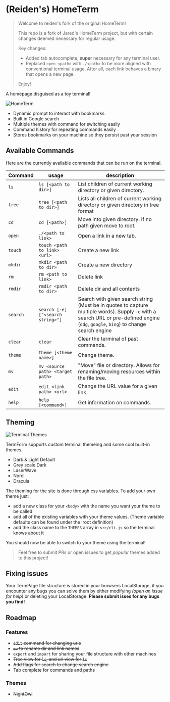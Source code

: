 # (Reiden's) HomeTerm

> Welcome to reiden's fork of the original HomeTerm!
>
> This repo is a fork of Jared's HomeTerm project, but with certain changes deemed necessary for regular usage.
>
> Key changes:
> - Added tab autocomplete, **super** necessary for any terminal user.
> - Replaced `open <path>` with `./<path>` to be more aligned with conventional terminal usage. After all, each link behaves a binary that opens a new page.
>
> Enjoy!


A homepage disguised as a toy terminal!

![HomeTerm](/media/HomeTerm.png)

- Dynamic prompt to interact with bookmarks
- Built in Google search
- Multiple themes with command for switching easily
- Command history for repeating commands easily
- Stores bookmarks on your machine so they persist past your session

## Available Commands

Here are the currently available commands that can be run on the terminal.

| Command  | usage                             | description                                                                                                                                                                          |
| -------- | --------------------------------- | ------------------------------------------------------------------------------------------------------------------------------------------------------------------------------------ |
| `ls`     | `ls [<path to dir>]`              | List children of current working directory or given directory.                                                                                                                       |
| `tree`   | `tree [<path to dir>]`            | Lists all children of current working directory or given directory in tree format                                                                                                    |
| `cd`     | `cd [<path>]`                     | Move into given directory. If no path given move to root.                                                                                                                            |
| `open`   | `./<path to link>`                | Open a link in a new tab.                                                                                                                                                            |
| `touch`  | `touch <path to link> <url>`      | Create a new link                                                                                                                                                                    |
| `mkdir`  | `mkdir <path to dir>`             | Create a new directory                                                                                                                                                               |
| `rm`     | `rm <path to link>`               | Delete link                                                                                                                                                                          |
| `rmdir`  | `rmdir <path to dir>`             | Delete dir and all contents                                                                                                                                                          |
| `search` | `search [-e] ["<search string>"]` | Search with given search string (Must be in quotes to capture multiple words). Supply `-e` with a search URL or pre-defined engine (`ddg`, `google`, `bing`) to change search engine |
| `clear`  | `clear`                           | Clear the terminal of past commands.                                                                                                                                                 |
| `theme`  | `theme [<theme name>]`            | Change theme.                                                                                                                                                                        |
| `mv`     | `mv <source path> <target path>`  | "Move" file or directory. Allows for renaming/moving resources within the file tree.                                                                                                 |
| `edit`   | `edit <link path> <url>`          | Change the URL value for a given link.                                                                                                                                               |
| `help`   | `help [<command>]`                | Get information on commands.                                                                                                                                                         |

## Theming

![Terminal Themes](/media/theming.png)

TermForm supports custom terminal themeing and some cool built-in themes.

- Dark & Light Default
- Grey scale Dark
- LaserWave
- Nord
- Dracula

The theming for the site is done through css variables.
To add your own theme just:

- add a new class for your `<body>` with the name you want your theme to be called
- add all of the existing variables with your theme values. (Theme variable defaults can be found under the :root definition)
- add the class name to the `THEMES` array in `src/cli.js` so the terminal knows about it

You should now be able to switch to your theme using the terminal!

> Feel free to submit PRs or open issues to get _popular_ themes added to this project!

## Fixing issues

Your TermPage file structure is stored in your browsers LocalStorage, if you encounter any bugs you can solve them by either modifying _(open an issue for help)_ or deleting your LocalStorage. **Please submit isses for any bugs you find!**

## Roadmap

### Features

- ~~`edit` command for changing urls~~
- ~~`mv` to rename dir and link names~~
- `export` and `import` for sharing your file structure with other machines
- ~~Tree view for `ls`, and url view for `ls`~~
- ~~Add flags for search to change search engine~~
- Tab complete for commands and paths

### Themes

- ~~NightOwl~~
